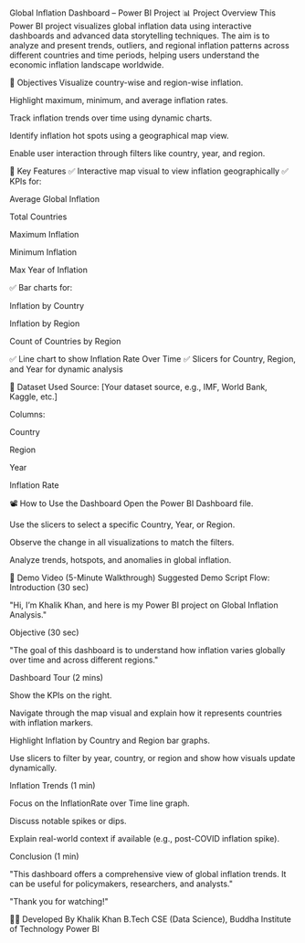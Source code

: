 Global Inflation Dashboard – Power BI Project
📊 Project Overview
This Power BI project visualizes global inflation data using interactive dashboards and advanced data storytelling techniques. The aim is to analyze and present trends, outliers, and regional inflation patterns across different countries and time periods, helping users understand the economic inflation landscape worldwide.

🎯 Objectives
Visualize country-wise and region-wise inflation.

Highlight maximum, minimum, and average inflation rates.

Track inflation trends over time using dynamic charts.

Identify inflation hot spots using a geographical map view.

Enable user interaction through filters like country, year, and region.

📌 Key Features
✅ Interactive map visual to view inflation geographically
✅ KPIs for:

Average Global Inflation

Total Countries

Maximum Inflation

Minimum Inflation

Max Year of Inflation

✅ Bar charts for:

Inflation by Country

Inflation by Region

Count of Countries by Region

✅ Line chart to show Inflation Rate Over Time
✅ Slicers for Country, Region, and Year for dynamic analysis

🧾 Dataset Used
Source: [Your dataset source, e.g., IMF, World Bank, Kaggle, etc.]

Columns:

Country

Region

Year

Inflation Rate

📽️ How to Use the Dashboard
Open the Power BI Dashboard file.

Use the slicers to select a specific Country, Year, or Region.

Observe the change in all visualizations to match the filters.

Analyze trends, hotspots, and anomalies in global inflation.

🎥 Demo Video (5-Minute Walkthrough)
Suggested Demo Script Flow:
Introduction (30 sec)

"Hi, I’m Khalik Khan, and here is my Power BI project on Global Inflation Analysis."

Objective (30 sec)

"The goal of this dashboard is to understand how inflation varies globally over time and across different regions."

Dashboard Tour (2 mins)

Show the KPIs on the right.

Navigate through the map visual and explain how it represents countries with inflation markers.

Highlight Inflation by Country and Region bar graphs.

Use slicers to filter by year, country, or region and show how visuals update dynamically.

Inflation Trends (1 min)

Focus on the InflationRate over Time line graph.

Discuss notable spikes or dips.

Explain real-world context if available (e.g., post-COVID inflation spike).

Conclusion (1 min)

"This dashboard offers a comprehensive view of global inflation trends. It can be useful for policymakers, researchers, and analysts."

"Thank you for watching!"

👨‍💻 Developed By
Khalik Khan
B.Tech CSE (Data Science), Buddha Institute of Technology
Power BI


